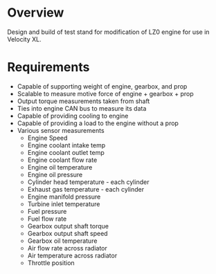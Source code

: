 # Overview
Design and build of test stand for modification of LZ0 engine for use in Velocity XL.

# Requirements
* Capable of supporting weight of engine, gearbox, and prop
* Scalable to measure motive force of engine + gearbox + prop
* Output torque measurements taken from shaft
* Ties into engine CAN bus to measure its data
* Capable of providing cooling to engine
* Capable of providing a load to the engine without a prop
* Various sensor measurements
	* Engine Speed
	* Engine coolant intake temp
	* Engine coolant outlet temp
	* Engine coolant flow rate
	* Engine oil temperature
	* Engine oil pressure
	* Cylinder head temperature - each cylinder
	* Exhaust gas temperature - each cylinder
	* Engine manifold pressure
	* Turbine inlet temperature
	* Fuel pressure
	* Fuel flow rate
	* Gearbox output shaft torque
	* Gearbox output shaft speed
	* Gearbox oil temperature
	* Air flow rate across radiator
	* Air temperature across radiator
	* Throttle position
